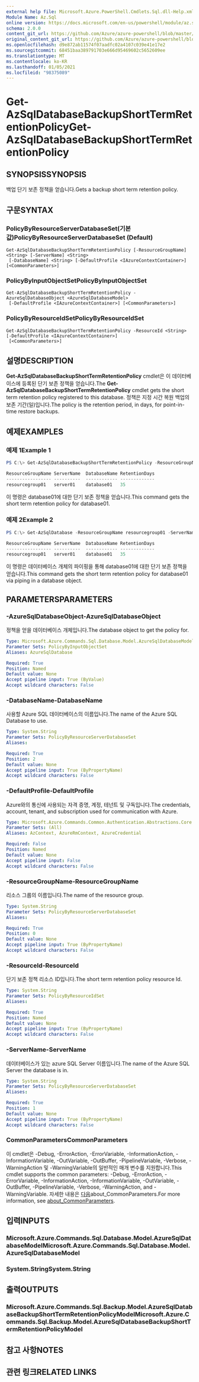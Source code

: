```yaml
---
external help file: Microsoft.Azure.PowerShell.Cmdlets.Sql.dll-Help.xml
Module Name: Az.Sql
online version: https://docs.microsoft.com/en-us/powershell/module/az.sql/get-azsqldatabasebackupshorttermretentionpolicy
schema: 2.0.0
content_git_url: https://github.com/Azure/azure-powershell/blob/master/src/Sql/Sql/help/Get-AzSqlDatabaseBackupShortTermRetentionPolicy.md
original_content_git_url: https://github.com/Azure/azure-powershell/blob/master/src/Sql/Sql/help/Get-AzSqlDatabaseBackupShortTermRetentionPolicy.md
ms.openlocfilehash: d9e872ab11574f07aadfc02a4107c039e41e17e2
ms.sourcegitcommit: 68451baa389791703e666d95469602c5652609ee
ms.translationtype: MT
ms.contentlocale: ko-KR
ms.lasthandoff: 01/05/2021
ms.locfileid: "98375089"
---
```

# <span data-ttu-id="cc100-101">Get-AzSqlDatabaseBackupShortTermRetentionPolicy</span><span class="sxs-lookup"><span data-stu-id="cc100-101">Get-AzSqlDatabaseBackupShortTermRetentionPolicy</span></span>

## <span data-ttu-id="cc100-102">SYNOPSIS</span><span class="sxs-lookup"><span data-stu-id="cc100-102">SYNOPSIS</span></span>
<span data-ttu-id="cc100-103">백업 단기 보존 정책을 얻습니다.</span><span class="sxs-lookup"><span data-stu-id="cc100-103">Gets a backup short term retention policy.</span></span>

## <span data-ttu-id="cc100-104">구문</span><span class="sxs-lookup"><span data-stu-id="cc100-104">SYNTAX</span></span>

### <span data-ttu-id="cc100-105">PolicyByResourceServerDatabaseSet(기본값)</span><span class="sxs-lookup"><span data-stu-id="cc100-105">PolicyByResourceServerDatabaseSet (Default)</span></span>
```
Get-AzSqlDatabaseBackupShortTermRetentionPolicy [-ResourceGroupName] <String> [-ServerName] <String>
 [-DatabaseName] <String> [-DefaultProfile <IAzureContextContainer>] [<CommonParameters>]
```

### <span data-ttu-id="cc100-106">PolicyByInputObjectSet</span><span class="sxs-lookup"><span data-stu-id="cc100-106">PolicyByInputObjectSet</span></span>
```
Get-AzSqlDatabaseBackupShortTermRetentionPolicy -AzureSqlDatabaseObject <AzureSqlDatabaseModel>
 [-DefaultProfile <IAzureContextContainer>] [<CommonParameters>]
```

### <span data-ttu-id="cc100-107">PolicyByResourceIdSet</span><span class="sxs-lookup"><span data-stu-id="cc100-107">PolicyByResourceIdSet</span></span>
```
Get-AzSqlDatabaseBackupShortTermRetentionPolicy -ResourceId <String> [-DefaultProfile <IAzureContextContainer>]
 [<CommonParameters>]
```

## <span data-ttu-id="cc100-108">설명</span><span class="sxs-lookup"><span data-stu-id="cc100-108">DESCRIPTION</span></span>
<span data-ttu-id="cc100-109">**Get-AzSqlDatabaseBackupShortTermRetentionPolicy** cmdlet은 이 데이터베이스에 등록된 단기 보존 정책을 얻습니다.</span><span class="sxs-lookup"><span data-stu-id="cc100-109">The **Get-AzSqlDatabaseBackupShortTermRetentionPolicy** cmdlet gets the short term retention policy registered to this database.</span></span>
<span data-ttu-id="cc100-110">정책은 지정 시간 복원 백업의 보존 기간(일)입니다.</span><span class="sxs-lookup"><span data-stu-id="cc100-110">The policy is the retention period, in days, for point-in-time restore backups.</span></span>

## <span data-ttu-id="cc100-111">예제</span><span class="sxs-lookup"><span data-stu-id="cc100-111">EXAMPLES</span></span>

### <span data-ttu-id="cc100-112">예제 1</span><span class="sxs-lookup"><span data-stu-id="cc100-112">Example 1</span></span>
```powershell
PS C:\> Get-AzSqlDatabaseBackupShortTermRetentionPolicy -ResourceGroupName resourcegroup01 -ServerName server01 -DatabaseName database01

ResourceGroupName ServerName  DatabaseName RetentionDays
----------------- ----------  ------------ -------------
resourcegroup01   server01    database01   35
```

<span data-ttu-id="cc100-113">이 명령은 database01에 대한 단기 보존 정책을 얻습니다.</span><span class="sxs-lookup"><span data-stu-id="cc100-113">This command gets the short term retention policy for database01.</span></span>

### <span data-ttu-id="cc100-114">예제 2</span><span class="sxs-lookup"><span data-stu-id="cc100-114">Example 2</span></span>
```powershell
PS C:\> Get-AzSqlDatabase -ResourceGroupName resourcegroup01 -ServerName server01 -DatabaseName database01 | Get-AzSqlDatabaseBackupShortTermRetentionPolicy

ResourceGroupName ServerName  DatabaseName RetentionDays
----------------- ----------  ------------ -------------
resourcegroup01   server01    database01   35
```

<span data-ttu-id="cc100-115">이 명령은 데이터베이스 개체의 파이핑을 통해 database01에 대한 단기 보존 정책을 얻습니다.</span><span class="sxs-lookup"><span data-stu-id="cc100-115">This command gets the short term retention policy for database01 via piping in a database object.</span></span>

## <span data-ttu-id="cc100-116">PARAMETERS</span><span class="sxs-lookup"><span data-stu-id="cc100-116">PARAMETERS</span></span>

### <span data-ttu-id="cc100-117">-AzureSqlDatabaseObject</span><span class="sxs-lookup"><span data-stu-id="cc100-117">-AzureSqlDatabaseObject</span></span>
<span data-ttu-id="cc100-118">정책을 얻을 데이터베이스 개체입니다.</span><span class="sxs-lookup"><span data-stu-id="cc100-118">The database object to get the policy for.</span></span>

```yaml
Type: Microsoft.Azure.Commands.Sql.Database.Model.AzureSqlDatabaseModel
Parameter Sets: PolicyByInputObjectSet
Aliases: AzureSqlDatabase

Required: True
Position: Named
Default value: None
Accept pipeline input: True (ByValue)
Accept wildcard characters: False
```

### <span data-ttu-id="cc100-119">-DatabaseName</span><span class="sxs-lookup"><span data-stu-id="cc100-119">-DatabaseName</span></span>
<span data-ttu-id="cc100-120">사용할 Azure SQL 데이터베이스의 이름입니다.</span><span class="sxs-lookup"><span data-stu-id="cc100-120">The name of the Azure SQL Database to use.</span></span>

```yaml
Type: System.String
Parameter Sets: PolicyByResourceServerDatabaseSet
Aliases:

Required: True
Position: 2
Default value: None
Accept pipeline input: True (ByPropertyName)
Accept wildcard characters: False
```

### <span data-ttu-id="cc100-121">-DefaultProfile</span><span class="sxs-lookup"><span data-stu-id="cc100-121">-DefaultProfile</span></span>
<span data-ttu-id="cc100-122">Azure와의 통신에 사용되는 자격 증명, 계정, 테넌트 및 구독입니다.</span><span class="sxs-lookup"><span data-stu-id="cc100-122">The credentials, account, tenant, and subscription used for communication with Azure.</span></span>

```yaml
Type: Microsoft.Azure.Commands.Common.Authentication.Abstractions.Core.IAzureContextContainer
Parameter Sets: (All)
Aliases: AzContext, AzureRmContext, AzureCredential

Required: False
Position: Named
Default value: None
Accept pipeline input: False
Accept wildcard characters: False
```

### <span data-ttu-id="cc100-123">-ResourceGroupName</span><span class="sxs-lookup"><span data-stu-id="cc100-123">-ResourceGroupName</span></span>
<span data-ttu-id="cc100-124">리소스 그룹의 이름입니다.</span><span class="sxs-lookup"><span data-stu-id="cc100-124">The name of the resource group.</span></span>

```yaml
Type: System.String
Parameter Sets: PolicyByResourceServerDatabaseSet
Aliases:

Required: True
Position: 0
Default value: None
Accept pipeline input: True (ByPropertyName)
Accept wildcard characters: False
```

### <span data-ttu-id="cc100-125">-ResourceId</span><span class="sxs-lookup"><span data-stu-id="cc100-125">-ResourceId</span></span>
<span data-ttu-id="cc100-126">단기 보존 정책 리소스 ID입니다.</span><span class="sxs-lookup"><span data-stu-id="cc100-126">The short term retention policy resource Id.</span></span>

```yaml
Type: System.String
Parameter Sets: PolicyByResourceIdSet
Aliases:

Required: True
Position: Named
Default value: None
Accept pipeline input: True (ByPropertyName)
Accept wildcard characters: False
```

### <span data-ttu-id="cc100-127">-ServerName</span><span class="sxs-lookup"><span data-stu-id="cc100-127">-ServerName</span></span>
<span data-ttu-id="cc100-128">데이터베이스가 있는 azure SQL Server 이름입니다.</span><span class="sxs-lookup"><span data-stu-id="cc100-128">The name of the Azure SQL Server the database is in.</span></span>

```yaml
Type: System.String
Parameter Sets: PolicyByResourceServerDatabaseSet
Aliases:

Required: True
Position: 1
Default value: None
Accept pipeline input: True (ByPropertyName)
Accept wildcard characters: False
```

### <span data-ttu-id="cc100-129">CommonParameters</span><span class="sxs-lookup"><span data-stu-id="cc100-129">CommonParameters</span></span>
<span data-ttu-id="cc100-130">이 cmdlet은 -Debug, -ErrorAction, -ErrorVariable, -InformationAction, -InformationVariable, -OutVariable, -OutBuffer, -PipelineVariable, -Verbose, -WarningAction 및 -WarningVariable의 일반적인 매개 변수를 지원합니다.</span><span class="sxs-lookup"><span data-stu-id="cc100-130">This cmdlet supports the common parameters: -Debug, -ErrorAction, -ErrorVariable, -InformationAction, -InformationVariable, -OutVariable, -OutBuffer, -PipelineVariable, -Verbose, -WarningAction, and -WarningVariable.</span></span> <span data-ttu-id="cc100-131">자세한 내용은 [다음](http://go.microsoft.com/fwlink/?LinkID=113216)about_CommonParameters.</span><span class="sxs-lookup"><span data-stu-id="cc100-131">For more information, see [about_CommonParameters](http://go.microsoft.com/fwlink/?LinkID=113216).</span></span>

## <span data-ttu-id="cc100-132">입력</span><span class="sxs-lookup"><span data-stu-id="cc100-132">INPUTS</span></span>

### <span data-ttu-id="cc100-133">Microsoft.Azure.Commands.Sql.Database.Model.AzureSqlDatabaseModel</span><span class="sxs-lookup"><span data-stu-id="cc100-133">Microsoft.Azure.Commands.Sql.Database.Model.AzureSqlDatabaseModel</span></span>

### <span data-ttu-id="cc100-134">System.String</span><span class="sxs-lookup"><span data-stu-id="cc100-134">System.String</span></span>

## <span data-ttu-id="cc100-135">출력</span><span class="sxs-lookup"><span data-stu-id="cc100-135">OUTPUTS</span></span>

### <span data-ttu-id="cc100-136">Microsoft.Azure.Commands.Sql.Backup.Model.AzureSqlDatabaseBackupShortTermRetentionPolicyModel</span><span class="sxs-lookup"><span data-stu-id="cc100-136">Microsoft.Azure.Commands.Sql.Backup.Model.AzureSqlDatabaseBackupShortTermRetentionPolicyModel</span></span>

## <span data-ttu-id="cc100-137">참고 사항</span><span class="sxs-lookup"><span data-stu-id="cc100-137">NOTES</span></span>

## <span data-ttu-id="cc100-138">관련 링크</span><span class="sxs-lookup"><span data-stu-id="cc100-138">RELATED LINKS</span></span>
